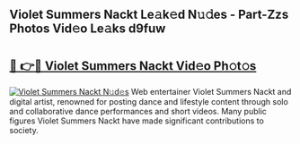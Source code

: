 ## Violet Summers Nackt Le𝚊k𝚎d N𝚞𝚍es - Part-Zzs Photos Vid𝚎o Le𝚊ks d9fuw

# <h2><a href="http://fb3ekj.evod.top/?m=Violet+Summers+Nackt">🔗 👉🔴 Violet Summers Nackt Vid𝚎o Ph𝚘t𝚘s</a></h2>

[![Violet Summers Nackt N𝚞d𝚎s](https://i.imgur.com/8V9OHl7.gif)](http://fb3ekj.evod.top/?m=Violet+Summers+Nackt)
Web entertainer Violet Summers Nackt and digital artist, renowned for posting dance and lifestyle content through solo and collaborative dance performances and short videos. Many public figures Violet Summers Nackt have made significant contributions to society. 
